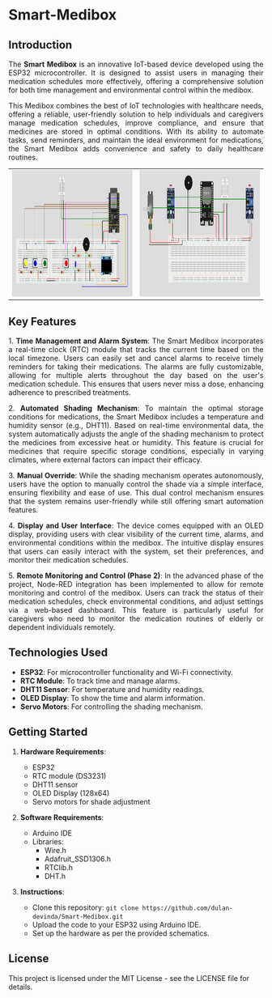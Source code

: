 # Smart-Medibox

## Introduction
<p align="justify">
The <strong>Smart Medibox</strong> is an innovative IoT-based device developed using the ESP32 microcontroller. It is designed to assist users in managing their medication schedules more effectively, offering a comprehensive solution for both time management and environmental control within the medibox.
</p>
<p align="justify">
This Medibox combines the best of IoT technologies with healthcare needs, offering a reliable, user-friendly solution to help individuals and caregivers manage medication schedules, improve compliance, and ensure that medicines are stored in optimal conditions. With its ability to automate tasks, send reminders, and maintain the ideal environment for medications, the Smart Medibox adds convenience and safety to daily healthcare routines.
</p>
<table>
  <tr>
    <td><img src="https://github.com/dulan-devinda/Smart-Medibox/blob/main/Images/image1.png?raw=true" alt="Medibox Front View" width="500" height="250"></td>
    <td><img src="https://github.com/dulan-devinda/Smart-Medibox/blob/main/Images/image2.png?raw=true" alt="Medibox Side View"  width="500" height="250"></td>
  </tr>
</table>

## Key Features
<p align="justify">
1. <strong>Time Management and Alarm System</strong>: The Smart Medibox incorporates a real-time clock (RTC) module that tracks the current time based on the local timezone. Users can easily set and cancel alarms to receive timely reminders for taking their medications. The alarms are fully customizable, allowing for multiple alerts throughout the day based on the user's medication schedule. This ensures that users never miss a dose, enhancing adherence to prescribed treatments.
</p>

<p align="justify">
2. <strong>Automated Shading Mechanism</strong>: To maintain the optimal storage conditions for medications, the Smart Medibox includes a temperature and humidity sensor (e.g., DHT11). Based on real-time environmental data, the system automatically adjusts the angle of the shading mechanism to protect the medicines from excessive heat or humidity. This feature is crucial for medicines that require specific storage conditions, especially in varying climates, where external factors can impact their efficacy.
</p>

<p align="justify">
3. <strong>Manual Override</strong>: While the shading mechanism operates autonomously, users have the option to manually control the shade via a simple interface, ensuring flexibility and ease of use. This dual control mechanism ensures that the system remains user-friendly while still offering smart automation features.
</p>

<p align="justify">
4. <strong>Display and User Interface</strong>: The device comes equipped with an OLED display, providing users with clear visibility of the current time, alarms, and environmental conditions within the medibox. The intuitive display ensures that users can easily interact with the system, set their preferences, and monitor their medication schedules.
</p>

<p align="justify">
5. <strong>Remote Monitoring and Control (Phase 2)</strong>: In the advanced phase of the project, Node-RED integration has been implemented to allow for remote monitoring and control of the medibox. Users can track the status of their medication schedules, check environmental conditions, and adjust settings via a web-based dashboard. This feature is particularly useful for caregivers who need to monitor the medication routines of elderly or dependent individuals remotely.
</p>

## Technologies Used
- **ESP32**: For microcontroller functionality and Wi-Fi connectivity.
- **RTC Module**: To track time and manage alarms.
- **DHT11 Sensor**: For temperature and humidity readings.
- **OLED Display**: To show the time and alarm information.
- **Servo Motors**: For controlling the shading mechanism.

## Getting Started
1. **Hardware Requirements**:
    - ESP32
    - RTC module (DS3231)
    - DHT11 sensor
    - OLED Display (128x64)
    - Servo motors for shade adjustment

2. **Software Requirements**:
    - Arduino IDE
    - Libraries:
        - Wire.h
        - Adafruit_SSD1306.h
        - RTClib.h
        - DHT.h

3. **Instructions**:
    - Clone this repository: `git clone https://github.com/dulan-devinda/Smart-Medibox.git`
    - Upload the code to your ESP32 using Arduino IDE.
    - Set up the hardware as per the provided schematics.

## License
This project is licensed under the MIT License - see the LICENSE file for details.
